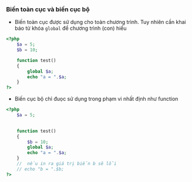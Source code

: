 
###  Biến toàn cục và biến cục bộ

- Biến toàn cục được sử dụng cho toàn chương trình. Tuy nhiên cần khai báo từ khóa `global` để chương trình (con) hiểu

```php
<?php 
	$a = 5;
	$b = 10;

	function test()
	{
		global $a;
		echo "a = ".$a;
	}
?>


```

- Biến cục bộ chỉ đuọc sử dụng trong phạm vi nhất định như function

```php
<?php 
	$a = 5;
	

	function test()
	{	
		$b = 10;
		global $a;
		echo "a = ".$a;
	}
	//  nếu in ra giá trị biến b sẽ lỗi
	// echo "b = ".$b;
?>

```